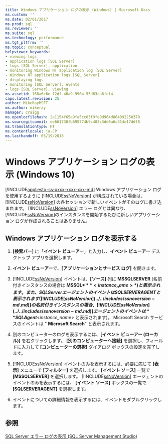 ```yaml
---
title: Windows アプリケーション ログの表示 (Windows) | Microsoft Docs
ms.custom: ''
ms.date: 02/01/2017
ms.prod: sql
ms.reviewer: ''
ms.suite: sql
ms.technology: performance
ms.tgt_pltfrm: ''
ms.topic: conceptual
helpviewer_keywords:
- viewing logs
- application logs [SQL Server]
- logs [SQL Server], application
- monitoring Windows NT application log [SQL Server]
- Windows NT application logs [SQL Server]
- displaying logs
- monitoring [SQL Server], events
- logs [SQL Server], viewing
ms.assetid: 168a6c6e-12df-46a9-9904-55d63ca8fe14
caps.latest.revision: 25
author: MikeRayMSFT
ms.author: mikeray
manager: craigg
ms.openlocfilehash: 2a1154f65a9fa5cc03f9fe9d964d864092250370
ms.sourcegitcommit: ee661730fb695774b9c483c3dd0a6c314e17ddf8
ms.translationtype: HT
ms.contentlocale: ja-JP
ms.lasthandoff: 05/19/2018
---
```

# <a name="view-the-windows-application-log-windows-10"></a>Windows アプリケーション ログの表示 (Windows 10)
[!INCLUDE[appliesto-ss-xxxx-xxxx-xxx-md](../../includes/appliesto-ss-xxxx-xxxx-xxx-md.md)]
  Windows アプリケーション ログを使用するように [!INCLUDE[ssNoVersion](../../includes/ssnoversion-md.md)] が構成されている場合は、 [!INCLUDE[ssNoVersion](../../includes/ssnoversion-md.md)] の各セッションで新しいイベントがそのログに書き込まれます。 [!INCLUDE[ssNoVersion](../../includes/ssnoversion-md.md)] エラー ログとは異なり、 [!INCLUDE[ssNoVersion](../../includes/ssnoversion-md.md)]のインスタンスを開始するたびに新しいアプリケーション ログが作成されることはありません。  
  
## <a name="view-the-windows-application-log"></a>Windows アプリケーション ログを表示する  
  
1. **[検索バー]** に「**イベント ビューアー**」と入力し、**イベント ビューアー** デスクトップ アプリを選択します。
  
2. **イベント ビューアー**で、**[アプリケーションとサービス ログ]** を開きます。

3. [!INCLUDE[ssNoVersion](../../includes/ssnoversion-md.md)] イベントは、**[ソース]** 列に **MSSQLSERVER** (名前付きインスタンスの場合は **MSSQL$***<instance_name>*) と表示されます。 また、SQL Server エージェントのイベントは SQLSERVERAGENT と表示されます ([!INCLUDE[ssNoVersion](../../includes/ssnoversion-md.md)] の名前付きインスタンスの場合、[!INCLUDE[ssNoVersion](../../includes/ssnoversion-md.md)] エージェントのイベントは **SQLAgent$**\<*instance_name*> と表示されます)。 Microsoft Search サービスのイベントは " **Microsoft Search**" と表示されます。  
  
4. 別のコンピューターのログを表示するには、**[イベント ビューアー (ローカル)]** を右クリックします。 **[別のコンピューターへ接続]** を選択し、フィールドに入力して **[コンピューターの選択]** ダイアログ ボックスの設定を完了します。  
  
5. [!INCLUDE[ssNoVersion](../../includes/ssnoversion-md.md)] イベントのみを表示するには、必要に応じて **[表示]** メニューで **[フィルター]** を選択します。 **[イベント ソース]** 一覧で **[MSSQLSERVER]** を選択します。 [!INCLUDE[ssNoVersion](../../includes/ssnoversion-md.md)] エージェントのイベントのみを表示するには、 **[イベント ソース]** ボックスの一覧で **[SQLSERVERAGENT]** を選択します。  
  
6. イベントについての詳細情報を表示するには、イベントをダブルクリックします。  
  
## <a name="see-also"></a>参照  
 [SQL Server エラー ログの表示 &#40;SQL Server Management Studio&#41;](../../relational-databases/performance/view-the-sql-server-error-log-sql-server-management-studio.md)  
  
  
